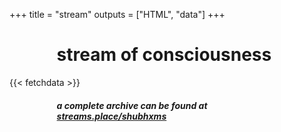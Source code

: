 +++
title = "stream"
outputs = ["HTML", "data"]
+++

<div style="max-width: 70%; padding-left: 15%;">
    <h1>
        stream of consciousness
    </h1>
</div>

{{< fetchdata >}}

<div style="max-width: 70%; padding-left: 15%;">
    <h5>
        a complete archive can be found at <a href="https://streams.place/shubhxms">streams.place/shubhxms</a>
    </h5>
</div>

